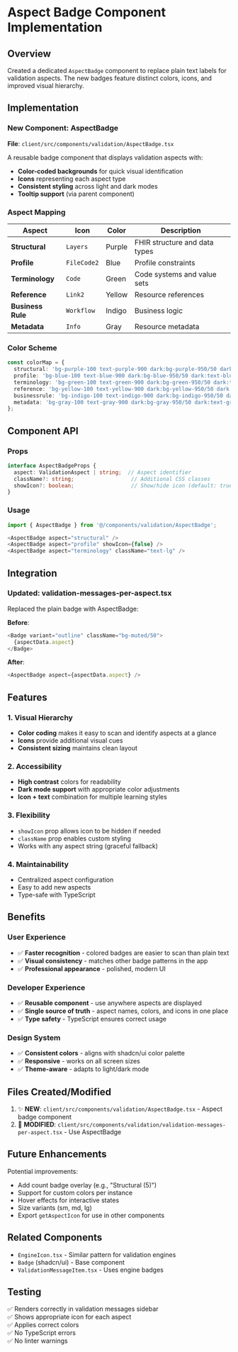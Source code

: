 # Aspect Badge Component Implementation

## Overview
Created a dedicated `AspectBadge` component to replace plain text labels for validation aspects. The new badges feature distinct colors, icons, and improved visual hierarchy.

## Implementation

### New Component: AspectBadge
**File**: `client/src/components/validation/AspectBadge.tsx`

A reusable badge component that displays validation aspects with:
- **Color-coded backgrounds** for quick visual identification
- **Icons** representing each aspect type
- **Consistent styling** across light and dark modes
- **Tooltip support** (via parent component)

### Aspect Mapping

| Aspect | Icon | Color | Description |
|--------|------|-------|-------------|
| **Structural** | `Layers` | Purple | FHIR structure and data types |
| **Profile** | `FileCode2` | Blue | Profile constraints |
| **Terminology** | `Code` | Green | Code systems and value sets |
| **Reference** | `Link2` | Yellow | Resource references |
| **Business Rule** | `Workflow` | Indigo | Business logic |
| **Metadata** | `Info` | Gray | Resource metadata |

### Color Scheme

```typescript
const colorMap = {
  structural: 'bg-purple-100 text-purple-900 dark:bg-purple-950/50 dark:text-purple-200',
  profile: 'bg-blue-100 text-blue-900 dark:bg-blue-950/50 dark:text-blue-200',
  terminology: 'bg-green-100 text-green-900 dark:bg-green-950/50 dark:text-green-200',
  reference: 'bg-yellow-100 text-yellow-900 dark:bg-yellow-950/50 dark:text-yellow-200',
  businessrule: 'bg-indigo-100 text-indigo-900 dark:bg-indigo-950/50 dark:text-indigo-200',
  metadata: 'bg-gray-100 text-gray-900 dark:bg-gray-950/50 dark:text-gray-200'
};
```

## Component API

### Props
```typescript
interface AspectBadgeProps {
  aspect: ValidationAspect | string;  // Aspect identifier
  className?: string;                  // Additional CSS classes
  showIcon?: boolean;                  // Show/hide icon (default: true)
}
```

### Usage
```typescript
import { AspectBadge } from '@/components/validation/AspectBadge';

<AspectBadge aspect="structural" />
<AspectBadge aspect="profile" showIcon={false} />
<AspectBadge aspect="terminology" className="text-lg" />
```

## Integration

### Updated: validation-messages-per-aspect.tsx
Replaced the plain badge with AspectBadge:

**Before**:
```typescript
<Badge variant="outline" className="bg-muted/50">
  {aspectData.aspect}
</Badge>
```

**After**:
```typescript
<AspectBadge aspect={aspectData.aspect} />
```

## Features

### 1. Visual Hierarchy
- **Color coding** makes it easy to scan and identify aspects at a glance
- **Icons** provide additional visual cues
- **Consistent sizing** maintains clean layout

### 2. Accessibility
- **High contrast** colors for readability
- **Dark mode support** with appropriate color adjustments
- **Icon + text** combination for multiple learning styles

### 3. Flexibility
- `showIcon` prop allows icon to be hidden if needed
- `className` prop enables custom styling
- Works with any aspect string (graceful fallback)

### 4. Maintainability
- Centralized aspect configuration
- Easy to add new aspects
- Type-safe with TypeScript

## Benefits

### User Experience
- ✅ **Faster recognition** - colored badges are easier to scan than plain text
- ✅ **Visual consistency** - matches other badge patterns in the app
- ✅ **Professional appearance** - polished, modern UI

### Developer Experience
- ✅ **Reusable component** - use anywhere aspects are displayed
- ✅ **Single source of truth** - aspect names, colors, and icons in one place
- ✅ **Type safety** - TypeScript ensures correct usage

### Design System
- ✅ **Consistent colors** - aligns with shadcn/ui color palette
- ✅ **Responsive** - works on all screen sizes
- ✅ **Theme-aware** - adapts to light/dark mode

## Files Created/Modified

1. ✨ **NEW**: `client/src/components/validation/AspectBadge.tsx` - Aspect badge component
2. 🔧 **MODIFIED**: `client/src/components/validation/validation-messages-per-aspect.tsx` - Use AspectBadge

## Future Enhancements

Potential improvements:
- Add count badge overlay (e.g., "Structural (5)")
- Support for custom colors per instance
- Hover effects for interactive states
- Size variants (sm, md, lg)
- Export `getAspectIcon` for use in other components

## Related Components

- `EngineIcon.tsx` - Similar pattern for validation engines
- `Badge` (shadcn/ui) - Base component
- `ValidationMessageItem.tsx` - Uses engine badges

## Testing

✅ Renders correctly in validation messages sidebar  
✅ Shows appropriate icon for each aspect  
✅ Applies correct colors  
✅ No TypeScript errors  
✅ No linter warnings  

